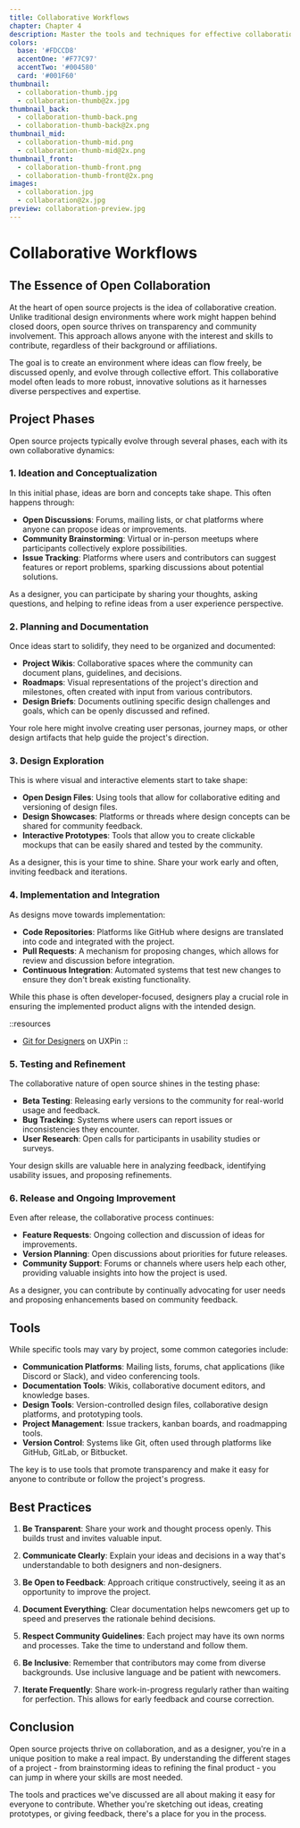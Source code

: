 ```yaml
---
title: Collaborative Workflows
chapter: Chapter 4
description: Master the tools and techniques for effective collaboration in open source projects. Learn version control, communication strategies, and how to work with developers.
colors:
  base: '#FDCCD8'
  accentOne: '#F77C97'
  accentTwo: '#004580'
  card: '#001F60'
thumbnail:
  - collaboration-thumb.jpg
  - collaboration-thumb@2x.jpg
thumbnail_back:
  - collaboration-thumb-back.png
  - collaboration-thumb-back@2x.png
thumbnail_mid:
  - collaboration-thumb-mid.png
  - collaboration-thumb-mid@2x.png
thumbnail_front:
  - collaboration-thumb-front.png
  - collaboration-thumb-front@2x.png
images:
  - collaboration.jpg
  - collaboration@2x.jpg
preview: collaboration-preview.jpg
---
```


# Collaborative Workflows

## The Essence of Open Collaboration

At the heart of open source projects is the idea of collaborative creation. Unlike traditional design environments where work might happen behind closed doors, open source thrives on transparency and community involvement. This approach allows anyone with the interest and skills to contribute, regardless of their background or affiliations.

The goal is to create an environment where ideas can flow freely, be discussed openly, and evolve through collective effort. This collaborative model often leads to more robust, innovative solutions as it harnesses diverse perspectives and expertise.

## Project Phases

Open source projects typically evolve through several phases, each with its own collaborative dynamics:

### 1. Ideation and Conceptualization

In this initial phase, ideas are born and concepts take shape. This often happens through:

- **Open Discussions**: Forums, mailing lists, or chat platforms where anyone can propose ideas or improvements.
- **Community Brainstorming**: Virtual or in-person meetups where participants collectively explore possibilities.
- **Issue Tracking**: Platforms where users and contributors can suggest features or report problems, sparking discussions about potential solutions.

As a designer, you can participate by sharing your thoughts, asking questions, and helping to refine ideas from a user experience perspective.

### 2. Planning and Documentation

Once ideas start to solidify, they need to be organized and documented:

- **Project Wikis**: Collaborative spaces where the community can document plans, guidelines, and decisions.
- **Roadmaps**: Visual representations of the project's direction and milestones, often created with input from various contributors.
- **Design Briefs**: Documents outlining specific design challenges and goals, which can be openly discussed and refined.

Your role here might involve creating user personas, journey maps, or other design artifacts that help guide the project's direction.

### 3. Design Exploration

This is where visual and interactive elements start to take shape:

- **Open Design Files**: Using tools that allow for collaborative editing and versioning of design files.
- **Design Showcases**: Platforms or threads where design concepts can be shared for community feedback.
- **Interactive Prototypes**: Tools that allow you to create clickable mockups that can be easily shared and tested by the community.

As a designer, this is your time to shine. Share your work early and often, inviting feedback and iterations.

### 4. Implementation and Integration

As designs move towards implementation:

- **Code Repositories**: Platforms like GitHub where designs are translated into code and integrated with the project.
- **Pull Requests**: A mechanism for proposing changes, which allows for review and discussion before integration.
- **Continuous Integration**: Automated systems that test new changes to ensure they don't break existing functionality.

While this phase is often developer-focused, designers play a crucial role in ensuring the implemented product aligns with the intended design.

::resources
- [Git for Designers](https://www.uxpin.com/studio/blog/git-for-designers/) on UXPin
::

### 5. Testing and Refinement

The collaborative nature of open source shines in the testing phase:

- **Beta Testing**: Releasing early versions to the community for real-world usage and feedback.
- **Bug Tracking**: Systems where users can report issues or inconsistencies they encounter.
- **User Research**: Open calls for participants in usability studies or surveys.

Your design skills are valuable here in analyzing feedback, identifying usability issues, and proposing refinements.

### 6. Release and Ongoing Improvement

Even after release, the collaborative process continues:

- **Feature Requests**: Ongoing collection and discussion of ideas for improvements.
- **Version Planning**: Open discussions about priorities for future releases.
- **Community Support**: Forums or channels where users help each other, providing valuable insights into how the project is used.

As a designer, you can contribute by continually advocating for user needs and proposing enhancements based on community feedback.

## Tools

While specific tools may vary by project, some common categories include:

- **Communication Platforms**: Mailing lists, forums, chat applications (like Discord or Slack), and video conferencing tools.
- **Documentation Tools**: Wikis, collaborative document editors, and knowledge bases.
- **Design Tools**: Version-controlled design files, collaborative design platforms, and prototyping tools.
- **Project Management**: Issue trackers, kanban boards, and roadmapping tools.
- **Version Control**: Systems like Git, often used through platforms like GitHub, GitLab, or Bitbucket.

The key is to use tools that promote transparency and make it easy for anyone to contribute or follow the project's progress.

## Best Practices

1. **Be Transparent**: Share your work and thought process openly. This builds trust and invites valuable input.

2. **Communicate Clearly**: Explain your ideas and decisions in a way that's understandable to both designers and non-designers.

3. **Be Open to Feedback**: Approach critique constructively, seeing it as an opportunity to improve the project.

4. **Document Everything**: Clear documentation helps newcomers get up to speed and preserves the rationale behind decisions.

5. **Respect Community Guidelines**: Each project may have its own norms and processes. Take the time to understand and follow them.

6. **Be Inclusive**: Remember that contributors may come from diverse backgrounds. Use inclusive language and be patient with newcomers.

7. **Iterate Frequently**: Share work-in-progress regularly rather than waiting for perfection. This allows for early feedback and course correction.

## Conclusion

Open source projects thrive on collaboration, and as a designer, you're in a unique position to make a real impact. By understanding the different stages of a project - from brainstorming ideas to refining the final product - you can jump in where your skills are most needed.

The tools and practices we've discussed are all about making it easy for everyone to contribute. Whether you're sketching out ideas, creating prototypes, or giving feedback, there's a place for you in the process.